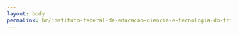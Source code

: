 ```yaml
---
layout: body
permalink: br/instituto-federal-de-educacao-ciencia-e-tecnologia-do-triangulo-mineiro/
---
```


